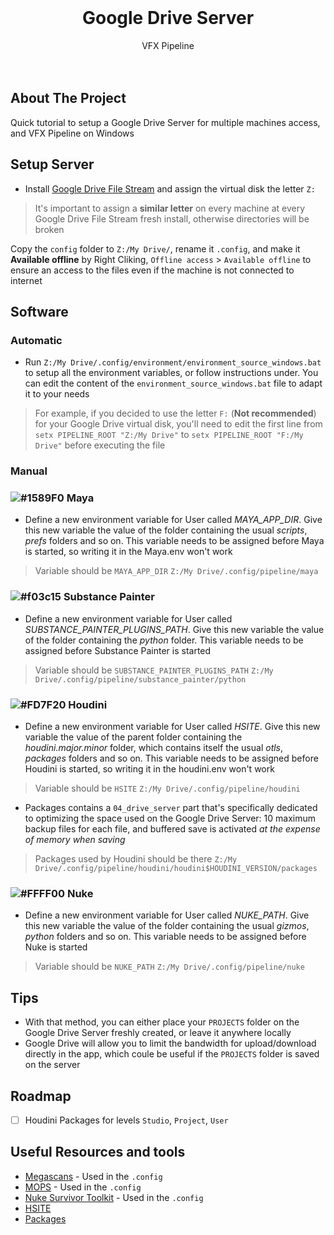<div id="top"></div>
<!-- PROJECT LOGO -->
<br />
<div align="center">
  <h1 align="center">Google Drive Server</h3>
  <p align="center">
    VFX Pipeline
    <br />
    <br />
    <br />

</div>

<!-- ABOUT THE PROJECT -->
## About The Project
Quick tutorial to setup a Google Drive Server for multiple machines access, and VFX Pipeline on Windows

<!-- SETUP SERVER -->
## Setup Server
- Install [Google Drive File Stream](https://dl.google.com/drive-file-stream/GoogleDriveSetup.exe) and assign the virtual disk the letter `Z:`
> It's important to assign a **similar letter** on every machine at every Google Drive File Stream fresh install, otherwise directories will be broken

Copy the `config` folder to `Z:/My Drive/`, rename it `.config`,  and make it **Available offline** by Right Cliking, `Offline access` > `Available offline` to ensure an access to the files even if the machine is not connected to internet

<!-- SOFTWARE -->
## Software

### Automatic

- Run `Z:/My Drive/.config/environment/environment_source_windows.bat` to setup all the environment variables, or follow instructions under. You can edit the content of the `environment_source_windows.bat` file to adapt it to your needs
> For example, if you decided to use the letter `F:` (**Not recommended**) for your Google Drive virtual disk, you'll need to edit the first line from `setx PIPELINE_ROOT "Z:/My Drive"` to `setx PIPELINE_ROOT "F:/My Drive"` before executing the file

### Manual
### ![#1589F0](https://via.placeholder.com/15/1589F0/000000?text=+) Maya

- Define a new environment variable for User called *MAYA_APP_DIR*. Give this new variable the value of the folder containing the usual *scripts*, *prefs* folders and so on. This variable needs to be assigned before Maya is started, so writing it in the Maya.env won't work
> Variable should be `MAYA_APP_DIR` `Z:/My Drive/.config/pipeline/maya`

### ![#f03c15](https://via.placeholder.com/15/f03c15/000000?text=+) Substance Painter
- Define a new environment variable for User called *SUBSTANCE_PAINTER_PLUGINS_PATH*. Give this new variable the value of the folder containing the *python* folder. This variable needs to be assigned before Substance Painter is started
> Variable should be `SUBSTANCE_PAINTER_PLUGINS_PATH` `Z:/My Drive/.config/pipeline/substance_painter/python`

### ![#FD7F20](https://via.placeholder.com/15/FD7F20/000000?text=+) Houdini

- Define a new environment variable for User called *HSITE*. Give this new variable the value of the parent folder containing the *houdini.major.minor* folder, which contains itself the usual *otls*, *packages* folders and so on. This variable needs to be assigned before Houdini is started, so writing it in the houdini.env won't work
> Variable should be `HSITE` `Z:/My Drive/.config/pipeline/houdini`

- Packages contains a `04_drive_server` part that's specifically dedicated to optimizing the space used on the Google Drive Server: 10 maximum backup files for each file, and buffered save is activated *at the expense of memory when saving*
> Packages used by Houdini should be there `Z:/My Drive/.config/pipeline/houdini/houdini$HOUDINI_VERSION/packages`

### ![#FFFF00](https://via.placeholder.com/15/FFFF00/000000?text=+) Nuke

- Define a new environment variable for User called *NUKE_PATH*. Give this new variable the value of the folder containing the usual *gizmos*, *python* folders and so on. This variable needs to be assigned before Nuke is started
> Variable should be `NUKE_PATH` `Z:/My Drive/.config/pipeline/nuke`

<!-- TIPS -->
## Tips
- With that method, you can either place your `PROJECTS` folder on the Google Drive Server freshly created, or leave it anywhere locally
- Google Drive will allow you to limit the bandwidth for upload/download directly in the app, which coule be useful if the `PROJECTS` folder is saved on the server

<!-- ROADMAP -->
## Roadmap
- [ ] Houdini Packages for levels `Studio`, `Project`, `User`

<!-- RESSOURCES -->
## Useful Resources and tools
- [Megascans](https://quixel.com/megascans "Megascans") - Used in the `.config`
- [MOPS](https://github.com/toadstorm/MOPS "MOPS") - Used in the `.config`
- [Nuke Survivor Toolkit](https://compositingmentor.com/2020/09/25/nuke-survival-toolkit/ "MOPS") - Used in the `.config`
- [HSITE](https://www.sidefx.com/docs/houdini/basics/config.html "SideFX: $HSITE")
- [Packages](https://www.sidefx.com/docs/houdini/ref/plugins.html "SideFX: Packages")

